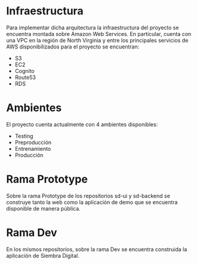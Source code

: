 # Infraestructura
Para implementar dicha arquitectura la infraestructura del proyecto se encuentra montada sobre Amazon Web Services. En particular, cuenta con una VPC en la región de North Virginia y entre los principales servicios de AWS disponibilizados para el proyecto se encuentran:
 * S3
 * EC2
 * Cognito
 * Route53
 * RDS

# Ambientes
El proyecto cuenta actualmente con 4 ambientes disponibles:
 * Testing
 * Preproducción
 * Entrenamiento
 * Producción

# Rama Prototype
Sobre la rama Prototype de los repositorios sd-ui y sd-backend se construye tanto la web como la aplicación de demo que se encuentra disponible de manera pública.

# Rama Dev
En los mismos repositorios, sobre la rama Dev se encuentra construida la aplicación de Siembra Digital.